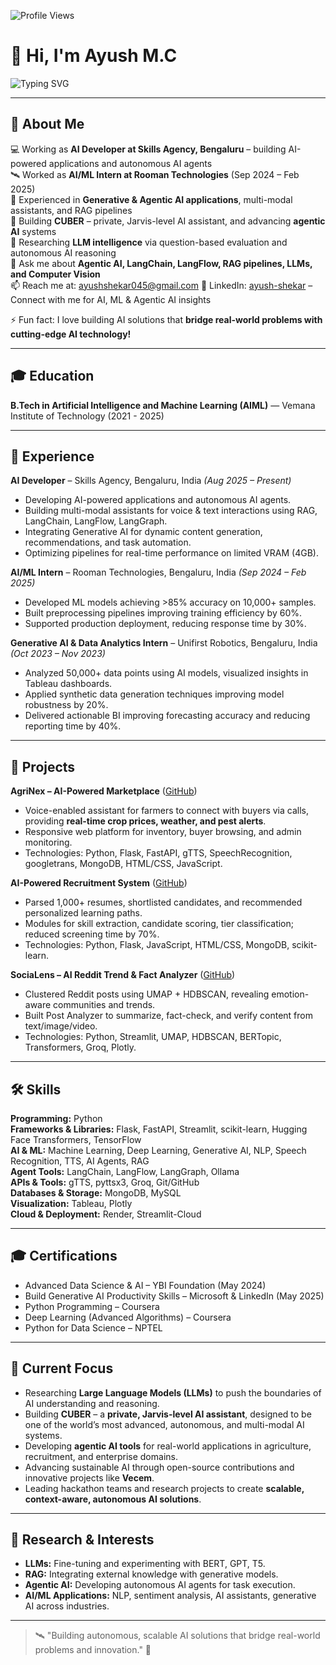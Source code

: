 <!-- Profile Views -->
![Profile Views](https://komarev.com/ghpvc/?username=AyushShekar9113&color=brightgreen)

# 👋 Hi, I'm Ayush M.C

![Typing SVG](https://readme-typing-svg.herokuapp.com?font=Fira+Code&size=24&duration=4000&pause=1000&color=00FF00&width=600&lines=AI+%2F+ML+Developer;Building+Generative+%26+Agentic+AI;+AI+Engineer;ML+Enthusiast)

---

## 📝 About Me

💻 Working as **AI Developer at Skills Agency, Bengaluru** – building AI-powered applications and autonomous AI agents  
🛰️ Worked as **AI/ML Intern at Rooman Technologies** (Sep 2024 – Feb 2025)  
🤖 Experienced in **Generative & Agentic AI applications**, multi-modal assistants, and RAG pipelines  
🌱 Building **CUBER** – private, Jarvis-level AI assistant, and advancing **agentic AI** systems  
🧠 Researching **LLM intelligence** via question-based evaluation and autonomous AI reasoning  
💬 Ask me about **Agentic AI, LangChain, LangFlow, RAG pipelines, LLMs, and Computer Vision**  
📫 Reach me at: ayushshekar045@gmail.com
🔗 LinkedIn: [ayush-shekar](https://www.linkedin.com/in/ayush-shekar-14967926b) – Connect with me for AI, ML & Agentic AI insights

⚡ Fun fact: I love building AI solutions that **bridge real-world problems with cutting-edge AI technology!**

---

## 🎓 Education
**B.Tech in Artificial Intelligence and Machine Learning (AIML)** — Vemana Institute of Technology (2021 - 2025)

---

## 🏢 Experience

**AI Developer** – Skills Agency, Bengaluru, India *(Aug 2025 – Present)*  
- Developing AI-powered applications and autonomous AI agents.  
- Building multi-modal assistants for voice & text interactions using RAG, LangChain, LangFlow, LangGraph.  
- Integrating Generative AI for dynamic content generation, recommendations, and task automation.  
- Optimizing pipelines for real-time performance on limited VRAM (4GB).  

**AI/ML Intern** – Rooman Technologies, Bengaluru, India *(Sep 2024 – Feb 2025)*  
- Developed ML models achieving >85% accuracy on 10,000+ samples.  
- Built preprocessing pipelines improving training efficiency by 60%.  
- Supported production deployment, reducing response time by 30%.

**Generative AI & Data Analytics Intern** – Unifirst Robotics, Bengaluru, India *(Oct 2023 – Nov 2023)*  
- Analyzed 50,000+ data points using AI models, visualized insights in Tableau dashboards.  
- Applied synthetic data generation techniques improving model robustness by 20%.  
- Delivered actionable BI improving forecasting accuracy and reducing reporting time by 40%.

---

## 🚀 Projects

**AgriNex – AI-Powered Marketplace** ([GitHub](https://github.com/AyushShekar9113/Agrinex--AI-Powered-Market-Place))  
- Voice-enabled assistant for farmers to connect with buyers via calls, providing **real-time crop prices, weather, and pest alerts**.  
- Responsive web platform for inventory, buyer browsing, and admin monitoring.  
- Technologies: Python, Flask, FastAPI, gTTS, SpeechRecognition, googletrans, MongoDB, HTML/CSS, JavaScript.

**AI-Powered Recruitment System** ([GitHub](https://github.com/AyushShekar9113/AI-Recruitment-System))  
- Parsed 1,000+ resumes, shortlisted candidates, and recommended personalized learning paths.  
- Modules for skill extraction, candidate scoring, tier classification; reduced screening time by 70%.  
- Technologies: Python, Flask, JavaScript, HTML/CSS, MongoDB, scikit-learn.

**SociaLens – AI Reddit Trend & Fact Analyzer** ([GitHub](https://github.com/AyushShekar9113/SociaLens))  
- Clustered Reddit posts using UMAP + HDBSCAN, revealing emotion-aware communities and trends.  
- Built Post Analyzer to summarize, fact-check, and verify content from text/image/video.  
- Technologies: Python, Streamlit, UMAP, HDBSCAN, BERTopic, Transformers, Groq, Plotly.

---

## 🛠 Skills

**Programming:** Python  
**Frameworks & Libraries:** Flask, FastAPI, Streamlit, scikit-learn, Hugging Face Transformers, TensorFlow  
**AI & ML:** Machine Learning, Deep Learning, Generative AI, NLP, Speech Recognition, TTS, AI Agents, RAG  
**Agent Tools:** LangChain, LangFlow, LangGraph, Ollama  
**APIs & Tools:** gTTS, pyttsx3, Groq, Git/GitHub  
**Databases & Storage:** MongoDB, MySQL  
**Visualization:** Tableau, Plotly  
**Cloud & Deployment:** Render, Streamlit-Cloud  

---

## 🎓 Certifications
- Advanced Data Science & AI – YBI Foundation (May 2024)  
- Build Generative AI Productivity Skills – Microsoft & LinkedIn (May 2025)  
- Python Programming – Coursera  
- Deep Learning (Advanced Algorithms) – Coursera  
- Python for Data Science – NPTEL  

---

## 🌱 Current Focus
- Researching **Large Language Models (LLMs)** to push the boundaries of AI understanding and reasoning.  
- Building **CUBER** – a **private, Jarvis-level AI assistant**, designed to be one of the world’s most advanced, autonomous, and multi-modal AI systems.  
- Developing **agentic AI tools** for real-world applications in agriculture, recruitment, and enterprise domains.  
- Advancing sustainable AI through open-source contributions and innovative projects like **Vecem**.  
- Leading hackathon teams and research projects to create **scalable, context-aware, autonomous AI solutions**.

---

## 🔬 Research & Interests
- **LLMs:** Fine-tuning and experimenting with BERT, GPT, T5.  
- **RAG:** Integrating external knowledge with generative models.  
- **Agentic AI:** Developing autonomous AI agents for task execution.  
- **AI/ML Applications:** NLP, sentiment analysis, AI assistants, generative AI across industries.

---

> 🛰️ "Building autonomous, scalable AI solutions that bridge real-world problems and innovation." 🚀
